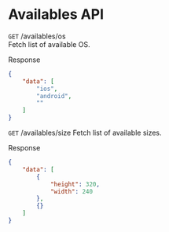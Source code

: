 # Availables API

`GET` /availables/os<br>
Fetch list of available OS.

Response
```json
{
    "data": [
        "ios",
        "android",
        ""
    ]
}
```

`GET` /availables/size
Fetch list of available sizes.

Response
```json
{
    "data": [
        {
            "height": 320,
            "width": 240
        },
        {}
    ]
}
```
